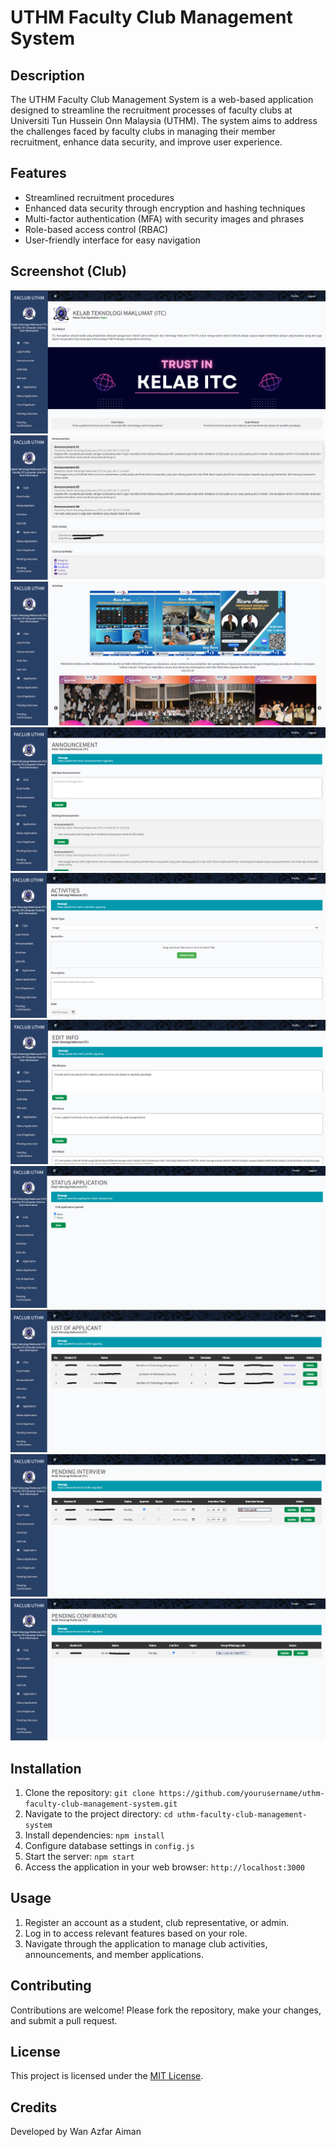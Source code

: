 # UTHM Faculty Club Management System

## Description

The UTHM Faculty Club Management System is a web-based application designed to streamline the recruitment processes of faculty clubs at Universiti Tun Hussein Onn Malaysia (UTHM). The system aims to address the challenges faced by faculty clubs in managing their member recruitment, enhance data security, and improve user experience.

## Features

- Streamlined recruitment procedures
- Enhanced data security through encryption and hashing techniques
- Multi-factor authentication (MFA) with security images and phrases
- Role-based access control (RBAC)
- User-friendly interface for easy navigation

## Screenshot (Club)

![UTHM Faculty Club Management System Screenshot](faclub/screenshot1.png)
![UTHM Faculty Club Management System Screenshot](faclub/screenshot2.png)
![UTHM Faculty Club Management System Screenshot](faclub/screenshot3.png)
![UTHM Faculty Club Management System Screenshot](faclub/screenshot4.png)
![UTHM Faculty Club Management System Screenshot](faclub/screenshot5.png)
![UTHM Faculty Club Management System Screenshot](faclub/screenshot6.png)
![UTHM Faculty Club Management System Screenshot](faclub/screenshot7.png)
![UTHM Faculty Club Management System Screenshot](faclub/screenshot8.png)
![UTHM Faculty Club Management System Screenshot](faclub/screenshot9.png)
![UTHM Faculty Club Management System Screenshot](faclub/screenshot10.png)
## Installation

1. Clone the repository: `git clone https://github.com/yourusername/uthm-faculty-club-management-system.git`
2. Navigate to the project directory: `cd uthm-faculty-club-management-system`
3. Install dependencies: `npm install`
4. Configure database settings in `config.js`
5. Start the server: `npm start`
6. Access the application in your web browser: `http://localhost:3000`

## Usage

1. Register an account as a student, club representative, or admin.
2. Log in to access relevant features based on your role.
3. Navigate through the application to manage club activities, announcements, and member applications.

## Contributing

Contributions are welcome! Please fork the repository, make your changes, and submit a pull request.

## License

This project is licensed under the [MIT License](LICENSE).

## Credits

Developed by Wan Azfar Aiman

